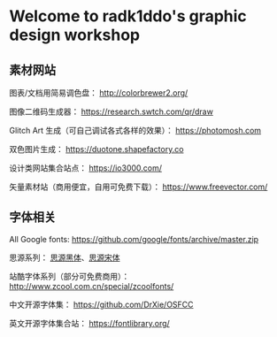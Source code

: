# Welcome to radk1ddo's graphic design workshop

## 素材网站

图表/文档用简易调色盘：
http://colorbrewer2.org/

图像二维码生成器：
https://research.swtch.com/qr/draw

Glitch Art 生成（可自己调试各式各样的效果）：
https://photomosh.com

双色图片生成：
https://duotone.shapefactory.co

设计类网站集合站点：
https://io3000.com/

矢量素材站（商用便宜，自用可免费下载）：
https://www.freevector.com/

## 字体相关

All Google fonts:
https://github.com/google/fonts/archive/master.zip

思源系列：
[思源黑体](https://github.com/adobe-fonts/source-han-sans/tree/release)、[思源宋体](https://github.com/adobe-fonts/source-han-serif/tree/release)

站酷字体系列（部分可免费商用）：
http://www.zcool.com.cn/special/zcoolfonts/

中文开源字体集：
https://github.com/DrXie/OSFCC

英文开源字体集合站：
https://fontlibrary.org/
